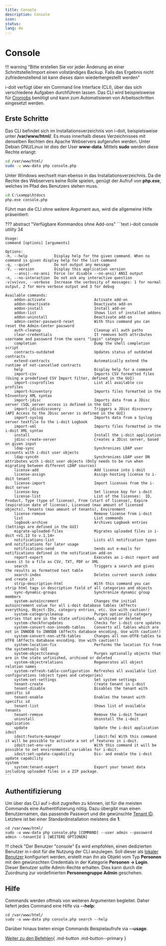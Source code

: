 ```yaml
---
title: Console
description: Console
icon:
status:
lang: de
---
```


# Console

!!! warning "Bitte erstellen Sie vor jeder Änderung an einer Schnittstelle/Import einen vollständiges Backup. Falls das Ergebnis nicht zufriedenstellend ist kann dieses dann wiederhergestellt werden"

i-doit verfügt über ein Command line Interface (CLI), über das sich verschiedene Aufgaben durchführen lassen. Das CLI wird beispielsweise für [Cronjobs](../../../wartung-und-betrieb/cronjobs-einrichten.md) benötigt und kann zum Automatisieren von Arbeitsschritten eingesetzt werden.

## Erste Schritte

Das CLI befindet sich im Installationsverzeichnis von i-doit, beispielsweise unter **/var/www/html/**. Es muss innerhalb dieses Verzeichnisses mit denselben Rechten des Apache Webservers aufgerufen werden. Unter Debian GNU/Linux ist dies der User **www-data**. Mittels **sudo** werden diese Rechte erlangt:

```sh
cd /var/www/html/
sudo -u www-data php console.php
```

Unter Windows wechselt man ebenso in das Installationsverzeichnis. Da die Rechte des Webservers keine Rolle spielen, genügt der Aufruf von **php.exe**, welches im Pfad des Benutzers stehen muss.

```cmd
cd C:\xampp\htdocs
php.exe console.php
```

Führt man die CLI ohne weitere Argument aus, wird die allgemeine Hilfe präsentiert:

??? abstract "Verfügbare Kommandos ohne Add-ons"
    ```text
    i-doit console utility 34

    Usage:
    command [options] [arguments]

    Options:
    -h, --help            Display help for the given command. When no command is given display help for the list command
    -q, --quiet           Do not output any message
    -V, --version         Display this application version
        --ansi|--no-ansi  Force (or disable --no-ansi) ANSI output
    -n, --no-interaction  Do not ask any interactive question
    -v|vv|vvv, --verbose  Increase the verbosity of messages: 1 for normal output, 2 for more verbose output and 3 for debug

    Available commands:
        addon-activate                      Activate add-on
        addon-deactivate                    Deactivate add-on
        addon-install                       Install add-on
        addon-list                          Shows list of installed addons
        addon-uninstall                     Deactivate add-on
        admin-center-password-reset         With this command you can reset the Admin-Center password
        auth-cleanup                        Cleanup all auth paths
        clear-credentials                   It removes both attributes username and password from the users "login" category
        completion                          Dump the shell completion script
        contracts-outdated                  Updates status of outdated contracts
        extend-contracts                    Automatically extend the runtime of not-cancelled contracts
        help                                Display help for a command
        import-csv                          Imports CSV formatted files (Using a predefined CSV Import filter, defined in the GUI)
        import-csvprofiles                  List all available csv profiles
        import-hinventory                   Imports files formatted in the hInventory XML syntax
        import-jdisc                        Imports data from a JDisc server (SQL server access is defined in the GUI)
        import-jdiscdiscovery               Triggers a JDisc discovery (API Access to the JDisc server is defined in the GUI)
        import-syslog                       Imports data from a Syslog server textfile to the i-doit Logbook
        import-xml                          Imports files formatted in the i-doit XML syntax
        install                             Install the i-doit application
        jdisc-create-server                 Creates a JDisc server, based on given input
        ldap-sync                           Synchronizes LDAP user accounts with i-doit user objects
        ldap-syncdn                         Synchronizes LDAP user DN attributes with i-doit user objects (Only needs to be run when migrating between different LDAP sources)
        license-add                         Add license into i-doit
        license-assign                      Assign hosting license to i-doit tenant
        license-import                      Import licenses from the i-doit server
        license-key                         Set license key for i-doit
        license-list                        List of the licenses:  ID, Product, Type (type of license), From (start of license), Expire (expiration date of license), Licensed (max amount of licensed objects), Tenants (max amount of tenants), Environment
        license-remove                      Remove license from i-doit
        list                                List commands
        logbook-archive                     Archives Logbook entries (Settings are defined in the GUI)
        migrate-uploaded-files              Migrates uploaded files in i-doit <v1.13 to v.1.14>
        notifications-list                  Lists all notification types and notifications for later usage
        notifications-send                  Sends out e-mails for notifications defined in the notification add-on
        report-export                       Executes an i-doit report and saves it to a file as CSV, TXT, PDF or XML
        search                              Triggers a search and gives the results as formatted text table
        search-index                        Deletes current search index and create it
        strip-description-html              With this command you can strip html tags in description field of all categories and objects
        sync-dynamic-groups                 Synchronize dynamic group members
        system-autoincrement                Changes the initial autoincrement value for all i-doit database tables (Affects everything, Object-IDs, category entries, etc. Use with caution!)
        system-categorycleanup              Purges optionally category entries that are in the state unfinished, archived or deleted
        system-checkforupdates              Checks for i-doit core updates
        system-convert-non-innodb-tables    Converts all tables which are not in INNODB to INNODB (Affects database encoding. Use with caution!)
        system-convert-non-utf8-tables      Changes all non-UTF8-tables to UTF8 (Affects database encoding. Use with caution!)
        system-location-fix                 Performs the location fix from the systemtools GUI
        system-objectcleanup                Purges optionally objects that are in the state unfinished, archived or deleted
        system-objectrelations              Regenerates all object relation names
        system-refresh-table-configuration  Refreshes all available list configurations (object types and categories)
        system-set-settings                 Set system settings
        tenant-create                       Create tenant in i-doit
        tenant-disable                      Disables the tenant with specific id
        tenant-enable                       Enables the tenant with specific id
        tenant-list                         Shows list of available tenants
        tenant-remove                       Remove the i-doit Tenant
        uninstall                           Uninstall the i-doit application
        update                              Update the i-doit application
    idoit
        idoit:feature-manager               [idoit:fm] With this command it will be possible to activate a set of features in i-doit.
        idoit:set-env-var                   With this command it will be possible to set environmental variables for i-doit.
        idoit:set-update-capability         Dis- and enable the i-doit update capability
    system
        system:tenant-export                Export your tenant data including uploaded files in a ZIP package.
    ```

## Authentifizierung

Um über das CLI auf i-doit zugreifen zu können, ist für die meisten Commands eine Authentifizierung nötig. Dazu übergibt man einen Benutzernamen, das passende Passwort und die gewünschte [Tenant ID](../../../administration/mandantenfaehigkeit.md). Letztere ist bei einer Standardinstallation meistens die **1**.

```shell
cd /var/www/html/
sudo -u www-data php console.php [COMMAND] --user admin --password admin --tenantId 1 [WEITERE OPTIONEN]
```

!!! check "Der Benutzer "console"
    Es wird empfohlen, einen dedizierten Benutzer in i-doit für die Nutzung der CLI anzulegen. Soll dieser als [lokaler Benutzer](../../../benutzerauthentifizierung-und-verwaltung/integrierte-authentifizierung/lokalen-benutzer-anlegen.md) konfiguriert werden, erstellt man ihn als Objekt vom Typ **Personen** mit den gewünschten Credentials in der Kategorie **Personen → Login**. Dieser Benutzer sollte Admin-Rechte erhalten. Dies kann durch die Zuordnung zur vordefinierten **Personengruppe** **Admin** geschehen.

## Hilfe

Commands werden oftmals von weiteren Argumenten begleitet. Daher liefert jedes Command eine Hilfe via **--help**:

```shell
cd /var/www/html/
sudo -u www-data php console.php search --help
```

Darüber hinaus bieten einige Commands Beispielaufrufe via **--usage**.

[Weiter zu den Befehlen](befehle-und-optionen.md){ .md-button .md-button--primary }
